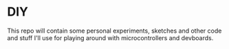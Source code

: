 # DIY
This repo will contain some personal experiments, sketches and other code and stuff I'll use for playing around with microcontrollers and devboards. 
